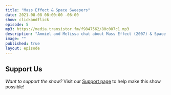 ```yaml
---
title: "Mass Effect & Space Sweepers"
date: 2021-08-08 08:00:00 -06:00
show: clickandflick
episode: 5
mp3: https://media.transistor.fm/f9847562/80c007c1.mp3
description: "Ammiel and Melissa chat about Mass Effect (2007) & Space Sweepers (2021). "
image: ""
published: true
layout: episode
---
```



## Support Us
*Want to support the show?* Visit our [Support page](https://goodstuff.network/support) to help make this show possible!
